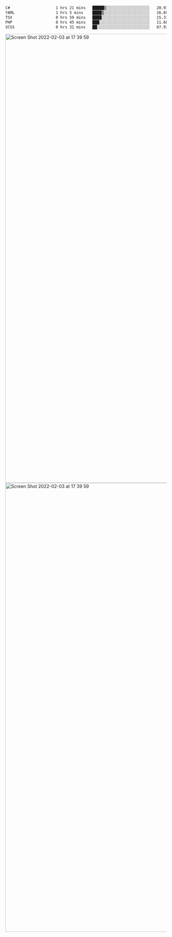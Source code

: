 <!--START_SECTION:waka-->

```txt
C#                    1 hrs 21 mins   █████▒░░░░░░░░░░░░░░░░░░░   20.91 %
YAML                  1 hrs 5 mins    ████▒░░░░░░░░░░░░░░░░░░░░   16.69 %
TSX                   0 hrs 59 mins   ████░░░░░░░░░░░░░░░░░░░░░   15.37 %
PHP                   0 hrs 45 mins   ███░░░░░░░░░░░░░░░░░░░░░░   11.68 %
SCSS                  0 hrs 31 mins   ██░░░░░░░░░░░░░░░░░░░░░░░   07.91 %
```

<!--END_SECTION:waka-->

<img width="1400" alt="Screen Shot 2022-02-03 at 17 39 59" src="https://user-images.githubusercontent.com/45716542/152387304-f2b60485-53a6-4f4b-a818-5cefb1b0c0ae.png">
<img width="1400" alt="Screen Shot 2022-02-03 at 17 39 59" src="https://user-images.githubusercontent.com/45716542/152387273-ea5cdf21-2a45-44da-8bef-00c1763b1d42.png">
